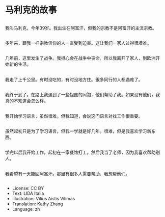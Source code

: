 # 马利克的故事

##
我叫马利克，今年39岁。我出生在阿富汗，但我的宗教不是阿富汗的主流宗教。

##
多年来，跟我一样宗教信仰的人一直受到迫害。这让我们一家人过得很艰难。

##
几年前，这里发生了战争。我担心会在战争中丧命，所以我离开了家人，到欧洲开始新的生活。

##
我走了上千公里。有时没吃的，有时没地方住。很多同行的人都遇难了。

##
我终于到了。在路上我遇到了一些祖国的同胞，他们帮助了我。如果没有他们，我真的不知道会怎么样。

##
我开始学习语言，虽然很难。但我知道，会说这门语言对找工作很重要。

##
虽然起初只是为了学习语言，但我一学就是好几年。很难，但是我喜欢学习新东西。

##
学完以后我开始工作。起初在一家餐馆打工，然后我当了老师，因为我喜欢帮助别人。

##
我希望有一天能回阿富汗。那里有很多人需要帮助，我想帮他们。

##
* License: CC BY
* Text: LIDA Italia
* Illustration: Vilius Aistis Vilimas
* Translation: Kathy Zhang
* Language: zh
